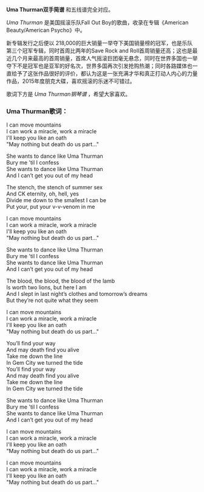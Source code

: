 

**Uma Thurman双手简谱** 和五线谱完全对应。

_Uma Thurman_ 是美国摇滚乐队Fall Out Boy的歌曲，收录在专辑《American Beauty/American Psycho》中。

新专辑发行之后便以 218,000的巨大销量一举夺下美国销量榜的冠军，也是乐队第三个冠军专辑，同时首周比两年的Save Rock and
Roll首周销量还高；这也是最近几个月来最高的首周销量，首席人气摇滚巨团毫无悬念，同时在世界多国也一举夺下不是冠军也是亚军的好名次，世界多国再次引发抢购热潮；同时各路媒体也一直给予了这张作品很好的评价，都认为这是一张充满才华和真正打动人内心的力量作品，2015年度朋克大碟，喜欢摇滚的乐迷不可错过。

歌词下方是 _Uma Thurman钢琴谱_ ，希望大家喜欢。

### Uma Thurman歌词：

I can move mountains  
I can work a miracle, work a miracle  
I'll keep you like an oath  
"May nothing but death do us part..."

She wants to dance like Uma Thurman  
Bury me 'til I confess  
She wants to dance like Uma Thurman  
And I can’t get you out of my head

The stench, the stench of summer sex  
And CK eternity, oh, hell, yes  
Divide me down to the smallest I can be  
Put your, put your v-v-venom in me

I can move mountains  
I can work a miracle, work a miracle  
I'll keep you like an oath  
"May nothing but death do us part..."

She wants to dance like Uma Thurman  
Bury me 'til I confess  
She wants to dance like Uma Thurman  
And I can’t get you out of my head

The blood, the blood, the blood of the lamb  
Is worth two lions, but here I am  
And I slept in last night’s clothes and tomorrow’s dreams  
But they’re not quite what they seem

I can move mountains  
I can work a miracle, work a miracle  
I'll keep you like an oath  
"May nothing but death do us part..."

You’ll find your way  
And may death find you alive  
Take me down the line  
In Gem City we turned the tide  
You’ll find your way  
And may death find you alive  
Take me down the line  
In Gem City we turned the tide

She wants to dance like Uma Thurman  
Bury me 'til I confess  
She wants to dance like Uma Thurman  
And I can’t get you out of my head

I can move mountains  
I can work a miracle, work a miracle  
I'll keep you like an oath  
"May nothing but death do us part..."

I can move mountains  
I can work a miracle, work a miracle  
I'll keep you like an oath  
"May nothing but death do us part..."

